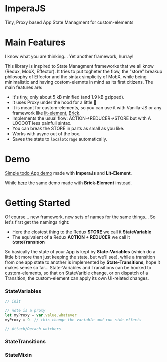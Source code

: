 # ImperaJS

Tiny, Proxy based App State Managment for custom-elements

# Main Features

I know what you are thinking... Yet another framework, hurray!

This library is inspired to State Managment frameworks that we all know (Redux, MobX, Effector). It tries to put togheter the flow, the 
"store" breakup philosophy of Effector and the sintax simplicity of MobX, while being minimalistic and having costom-elemnts in mind as its first
citizens. The main features are:

- It's tiny, only about 5 kB minified (and 1.9 kB gzipped).
- It uses Proxy under the hood for a little :sparkler:
- It is meant for custom-elements, so you can use it with Vanilla-JS or any framework like [lit-element](https://www.npmjs.com/package/lit-element), [Brick](https://www.npmjs.com/package/brick-element).
- Implements the usual flow: ACTION->REDUCER->STORE but with A LOOOOT less painfull sintax.
- You can break the STORE in parts as small as you like.
- Works with async out of the box.
- Saves the state to ``localStorage`` automatically.

# Demo

[Simple todo App demo](https://webcomponenthelpers.github.io/ImperaJS/demo/litDemo.html) made with **ImperaJs** and **Lit-Element**.

While [here](https://webcomponenthelpers.github.io/ImperaJS/demo/) the same demo made with **Brick-Element** instead.


# Getting Started

Of course... new framework, new sets of names for the same things... So let's first get the namings right:

- Here the clostest thing to the Redux **STORE** we call it **StateVariable**
- The equivalent of a Redux **ACTION + REDUCER** we call it **StateTransition**

So basically the state of your App is kept by **State-Variables** (which do a little bit more than just keeping the state, but we'll see),
while a transition from one app state to another is implemented by **State-Transitions**, hope it makes sense so far... 
State-Variables and Transitions can be hooked to custom-elements, so that on StateVarible change, or on dispatch of a Transition, the custom-element 
can apply its own UI-related changes.

### StateVariables


```js
// init
```

```js
// note is a proxy 
let myProxy = var.value.whatever
myProxy = 9  // this change the variable and run side-effects
```

```js
// Attach/Detach watchers
```

### StateTransitions


### StateMixin

